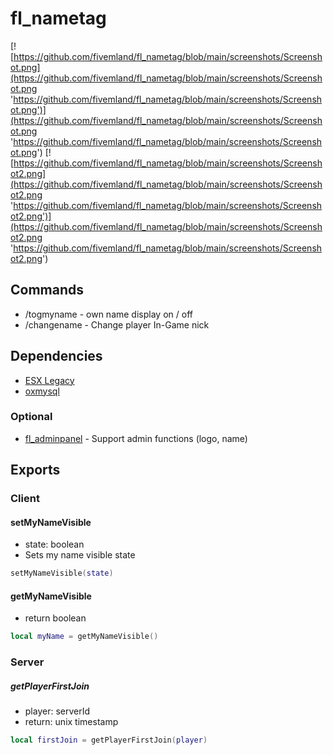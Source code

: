 # fl_nametag

[![https://github.com/fivemland/fl_nametag/blob/main/screenshots/Screenshot.png](https://github.com/fivemland/fl_nametag/blob/main/screenshots/Screenshot.png 'https://github.com/fivemland/fl_nametag/blob/main/screenshots/Screenshot.png')](https://github.com/fivemland/fl_nametag/blob/main/screenshots/Screenshot.png 'https://github.com/fivemland/fl_nametag/blob/main/screenshots/Screenshot.png')
[![https://github.com/fivemland/fl_nametag/blob/main/screenshots/Screenshot2.png](https://github.com/fivemland/fl_nametag/blob/main/screenshots/Screenshot2.png 'https://github.com/fivemland/fl_nametag/blob/main/screenshots/Screenshot2.png')](https://github.com/fivemland/fl_nametag/blob/main/screenshots/Screenshot2.png 'https://github.com/fivemland/fl_nametag/blob/main/screenshots/Screenshot2.png')

## Commands

- /togmyname - own name display on / off
- /changename - Change player In-Game nick

## Dependencies

- [ESX Legacy](https://github.com/esx-framework/esx-legacy 'ESX Legacy')
- [oxmysql](https://github.com/overextended/oxmysql 'oxmysql')

### Optional

- [fl_adminpanel](https://github.com/fivemland/fl_adminpanel 'fl_adminpanel') - Support admin functions (logo, name)

## Exports

### Client

#### setMyNameVisible

- state: boolean
- Sets my name visible state

```lua
setMyNameVisible(state)
```

#### getMyNameVisible

- return boolean

```lua
local myName = getMyNameVisible()
```

### Server

##### getPlayerFirstJoin

- player: serverId
- return: unix timestamp

```lua
local firstJoin = getPlayerFirstJoin(player)
```

